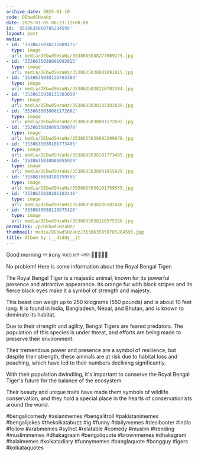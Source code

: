 ```yaml
---
archive_date: 2025-01-10
code: DEbwdSHzaHz
date: 2025-01-05 06:23:12+00:00
id: '3538635050785284595'
layout: post
media:
- id: '3538635038277809275'
  type: image
  url: media/DEbwdSHzaHz/3538635038277809275.jpg
- id: '3538635038001092815'
  type: image
  url: media/DEbwdSHzaHz/3538635038001092815.jpg
- id: '3538635038126783384'
  type: image
  url: media/DEbwdSHzaHz/3538635038126783384.jpg
- id: '3538635038135383039'
  type: image
  url: media/DEbwdSHzaHz/3538635038135383039.jpg
- id: '3538635038001172602'
  type: image
  url: media/DEbwdSHzaHz/3538635038001172602.jpg
- id: '3538635038093290078'
  type: image
  url: media/DEbwdSHzaHz/3538635038093290078.jpg
- id: '3538635038101773405'
  type: image
  url: media/DEbwdSHzaHz/3538635038101773405.jpg
- id: '3538635038001055929'
  type: image
  url: media/DEbwdSHzaHz/3538635038001055929.jpg
- id: '3538635038101759555'
  type: image
  url: media/DEbwdSHzaHz/3538635038101759555.jpg
- id: '3538635038286182446'
  type: image
  url: media/DEbwdSHzaHz/3538635038286182446.jpg
- id: '3538635038118575326'
  type: image
  url: media/DEbwdSHzaHz/3538635038118575326.jpg
permalink: /p/DEbwdSHzaHz/
thumbnail: media/DEbwdSHzaHz/3538635050785284595.jpg
title: Album by i__diddy__it
---
```


Good morning বস irony করতে চলে এলাম 🗿🗿🗿😈😈  
  
No problem! Here is some information about the Royal Bengal Tiger:  
  
The Royal Bengal Tiger is a majestic animal, known for its powerful presence and attractive appearance. Its orange fur with black stripes and its fierce black eyes make it a symbol of strength and majesty.  
  
This beast can weigh up to 250 kilograms (550 pounds) and is about 10 feet long. It is found in India, Bangladesh, Nepal, and Bhutan, and is known to dominate its habitat.  
  
Due to their strength and agility, Bengal Tigers are feared predators. The population of this species is under threat, and efforts are being made to preserve their environment.  
  
Their tremendous power and presence are a symbol of resilience, but despite their strength, these animals are at risk due to habitat loss and poaching, which have led to their numbers declining significantly.  
  
With their population dwindling, it's important to conserve the Royal Bengal Tiger's future for the balance of the ecosystem.  
  
Their beauty and unique traits have made them symbols of wildlife conservation, and they hold a special place in the hearts of conservationists around the world.  
  
#bengalicomedy #asianmemes #bengalitroll #pakistanimemes #bengalijokes #thekolkatabuzz #ig #funny #dailymemes #desibanter #india #follow #arabmemes #sylhet #relatable #comedy #muslim #trending #muslimmemes #dhakagraam #bengaliquote #brownmemes #dhakagram #halalmemes #kolkatadiary #funnymemes #banglaquote #bongguy #igers #kolkataquotes